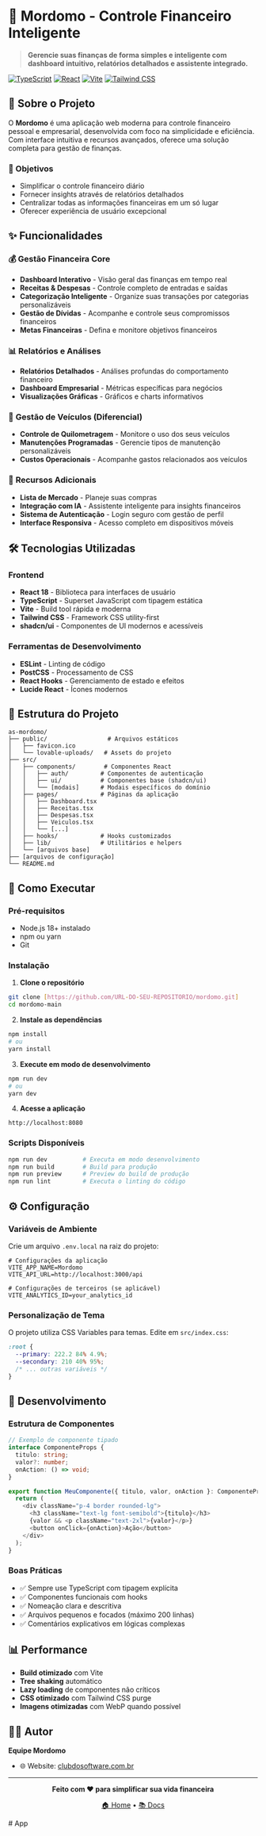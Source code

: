 # 🏦 Mordomo - Controle Financeiro Inteligente

> **Gerencie suas finanças de forma simples e inteligente com dashboard intuitivo, relatórios detalhados e assistente integrado.**

[![TypeScript](https://img.shields.io/badge/TypeScript-007ACC?style=for-the-badge&logo=typescript&logoColor=white)](https://www.typescriptlang.org/)
[![React](https://img.shields.io/badge/React-20232A?style=for-the-badge&logo=react&logoColor=61DAFB)](https://reactjs.org/)
[![Vite](https://img.shields.io/badge/Vite-646CFF?style=for-the-badge&logo=vite&logoColor=white)](https://vitejs.dev/)
[![Tailwind CSS](https://img.shields.io/badge/Tailwind_CSS-38B2AC?style=for-the-badge&logo=tailwind-css&logoColor=white)](https://tailwindcss.com/)

## 📖 Sobre o Projeto

O **Mordomo** é uma aplicação web moderna para controle financeiro pessoal e empresarial, desenvolvida com foco na simplicidade e eficiência. Com interface intuitiva e recursos avançados, oferece uma solução completa para gestão de finanças.

### 🎯 Objetivos

- Simplificar o controle financeiro diário
- Fornecer insights através de relatórios detalhados
- Centralizar todas as informações financeiras em um só lugar
- Oferecer experiência de usuário excepcional

## ✨ Funcionalidades

### 💰 **Gestão Financeira Core**

- **Dashboard Interativo** - Visão geral das finanças em tempo real
- **Receitas & Despesas** - Controle completo de entradas e saídas
- **Categorização Inteligente** - Organize suas transações por categorias personalizáveis
- **Gestão de Dívidas** - Acompanhe e controle seus compromissos financeiros
- **Metas Financeiras** - Defina e monitore objetivos financeiros

### 📊 **Relatórios e Análises**

- **Relatórios Detalhados** - Análises profundas do comportamento financeiro
- **Dashboard Empresarial** - Métricas específicas para negócios
- **Visualizações Gráficas** - Gráficos e charts informativos

### 🚗 **Gestão de Veículos** (Diferencial)

- **Controle de Quilometragem** - Monitore o uso dos seus veículos
- **Manutenções Programadas** - Gerencie tipos de manutenção personalizáveis
- **Custos Operacionais** - Acompanhe gastos relacionados aos veículos

### 🛒 **Recursos Adicionais**

- **Lista de Mercado** - Planeje suas compras
- **Integração com IA** - Assistente inteligente para insights financeiros
- **Sistema de Autenticação** - Login seguro com gestão de perfil
- **Interface Responsiva** - Acesso completo em dispositivos móveis

## 🛠️ Tecnologias Utilizadas

### **Frontend**

- **React 18** - Biblioteca para interfaces de usuário
- **TypeScript** - Superset JavaScript com tipagem estática
- **Vite** - Build tool rápida e moderna
- **Tailwind CSS** - Framework CSS utility-first
- **shadcn/ui** - Componentes de UI modernos e acessíveis

### **Ferramentas de Desenvolvimento**

- **ESLint** - Linting de código
- **PostCSS** - Processamento de CSS
- **React Hooks** - Gerenciamento de estado e efeitos
- **Lucide React** - Ícones modernos

## 📁 Estrutura do Projeto

```
as-mordomo/
├── public/                 # Arquivos estáticos
│   ├── favicon.ico
│   └── lovable-uploads/   # Assets do projeto
├── src/
│   ├── components/        # Componentes React
│   │   ├── auth/         # Componentes de autenticação
│   │   ├── ui/           # Componentes base (shadcn/ui)
│   │   └── [modais]      # Modais específicos do domínio
│   ├── pages/            # Páginas da aplicação
│   │   ├── Dashboard.tsx
│   │   ├── Receitas.tsx
│   │   ├── Despesas.tsx
│   │   ├── Veiculos.tsx
│   │   └── [...]
│   ├── hooks/            # Hooks customizados
│   ├── lib/              # Utilitários e helpers
│   └── [arquivos base]
├── [arquivos de configuração]
└── README.md
```

## 🚀 Como Executar

### **Pré-requisitos**

- Node.js 18+ instalado
- npm ou yarn
- Git

### **Instalação**

1. **Clone o repositório**

```bash
git clone [https://github.com/URL-DO-SEU-REPOSITORIO/mordomo.git]
cd mordomo-main
```

2. **Instale as dependências**

```bash
npm install
# ou
yarn install
```

3. **Execute em modo de desenvolvimento**

```bash
npm run dev
# ou
yarn dev
```

4. **Acesse a aplicação**

```
http://localhost:8080
```

### **Scripts Disponíveis**

```bash
npm run dev          # Executa em modo desenvolvimento
npm run build        # Build para produção
npm run preview      # Preview do build de produção
npm run lint         # Executa o linting do código
```

## ⚙️ Configuração

### **Variáveis de Ambiente**

Crie um arquivo `.env.local` na raiz do projeto:

```env
# Configurações da aplicação
VITE_APP_NAME=Mordomo
VITE_API_URL=http://localhost:3000/api

# Configurações de terceiros (se aplicável)
VITE_ANALYTICS_ID=your_analytics_id
```

### **Personalização de Tema**

O projeto utiliza CSS Variables para temas. Edite em `src/index.css`:

```css
:root {
  --primary: 222.2 84% 4.9%;
  --secondary: 210 40% 95%;
  /* ... outras variáveis */
}
```

## 🔧 Desenvolvimento

### **Estrutura de Componentes**

```typescript
// Exemplo de componente tipado
interface ComponenteProps {
  titulo: string;
  valor?: number;
  onAction: () => void;
}

export function MeuComponente({ titulo, valor, onAction }: ComponenteProps) {
  return (
    <div className="p-4 border rounded-lg">
      <h3 className="text-lg font-semibold">{titulo}</h3>
      {valor && <p className="text-2xl">{valor}</p>}
      <button onClick={onAction}>Ação</button>
    </div>
  );
}
```

### **Boas Práticas**

- ✅ Sempre use TypeScript com tipagem explícita
- ✅ Componentes funcionais com hooks
- ✅ Nomeação clara e descritiva
- ✅ Arquivos pequenos e focados (máximo 200 linhas)
- ✅ Comentários explicativos em lógicas complexas

## 📊 Performance

- **Build otimizado** com Vite
- **Tree shaking** automático
- **Lazy loading** de componentes não críticos
- **CSS otimizado** com Tailwind CSS purge
- **Imagens otimizadas** com WebP quando possível

## 👨‍💻 Autor

**Equipe Mordomo**

- 🌐 Website: [clubdosoftware.com.br](https://clubdosoftware.com.br)

---

<div align="center">

**Feito com ❤️ para simplificar sua vida financeira**

[🏠 Home](https://clubdosoftware.com.br) • [📚 Docs](https://clubdosoftware.com.br/mordomo.html)

</div>
#   A p p  
 